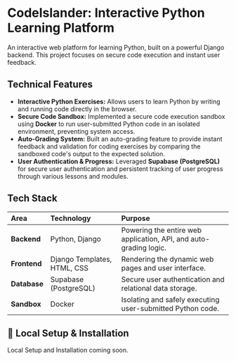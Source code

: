 # CodeIslander: Interactive Python Learning Platform

An interactive web platform for learning Python, built on a powerful Django backend. This project focuses on secure code execution and instant user feedback.

## Technical Features

* **Interactive Python Exercises:** Allows users to learn Python by writing and running code directly in the browser.
* **Secure Code Sandbox:** Implemented a secure code execution sandbox using **Docker** to run user-submitted Python code in an isolated environment, preventing system access.
* **Auto-Grading System:** Built an auto-grading feature to provide instant feedback and validation for coding exercises by comparing the sandboxed code's output to the expected solution.
* **User Authentication & Progress:** Leveraged **Supabase (PostgreSQL)** for secure user authentication and persistent tracking of user progress through various lessons and modules.

## Tech Stack

| Area | Technology | Purpose |
| :--- | :--- | :--- |
| **Backend** | Python, Django | Powering the entire web application, API, and auto-grading logic. |
| **Frontend** | Django Templates, HTML, CSS | Rendering the dynamic web pages and user interface. |
| **Database** | Supabase (PostgreSQL) | Secure user authentication and relational data storage. |
| **Sandbox** | Docker | Isolating and safely executing user-submitted Python code. |

## 🚀 Local Setup & Installation

Local Setup and Installation coming soon.
